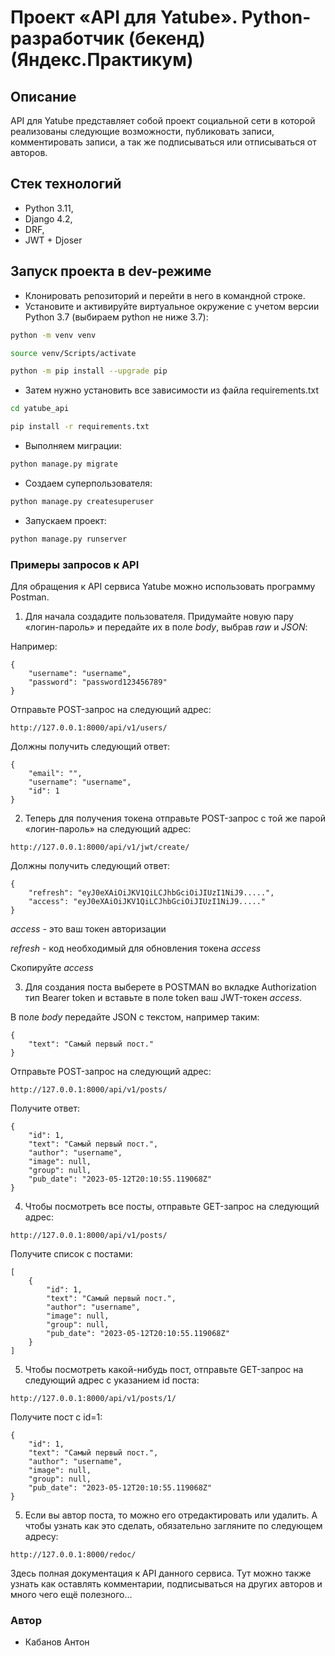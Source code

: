 # Проект «API для Yatube». Python-разработчик (бекенд) (Яндекс.Практикум)

## Описание

API для Yatube представляет собой проект социальной сети в которой реализованы следующие возможности, 
публиковать записи, комментировать записи, а так же подписываться или отписываться от авторов.

## Стек технологий

* Python 3.11,
* Django 4.2,
* DRF,
* JWT + Djoser

## Запуск проекта в dev-режиме

- Клонировать репозиторий и перейти в него в командной строке.
- Установите и активируйте виртуальное окружение c учетом версии Python 3.7 (выбираем python не ниже 3.7):

```bash
python -m venv venv
```

```bash
source venv/Scripts/activate
```

```bash
python -m pip install --upgrade pip
```

- Затем нужно установить все зависимости из файла requirements.txt

```bash
cd yatube_api
```

```bash
pip install -r requirements.txt
```

- Выполняем миграции:

```bash
python manage.py migrate
```

- Создаем суперпользователя:

```bash
python manage.py createsuperuser
```

- Запускаем проект:

```bash
python manage.py runserver
```
### Примеры запросов к API

Для обращения к API сервиса Yatube можно использовать программу Postman.

1. Для начала создадите пользователя. Придумайте новую пару «логин-пароль» и передайте их в поле *body*, выбрав *raw* и *JSON*:

Например:

```
{
    "username": "username",
    "password": "password123456789"
}
```

Отправьте POST-запрос на следующий адрес:

```
http://127.0.0.1:8000/api/v1/users/
```

Должны получить следующий ответ:

```
{
    "email": "",
    "username": "username",
    "id": 1
}
```

2. Теперь для получения токена отправьте POST-запрос с той же парой «логин-пароль» на следующий адрес:

```
http://127.0.0.1:8000/api/v1/jwt/create/
```

Должны получить следующий ответ:

```
{
    "refresh": "eyJ0eXAiOiJKV1QiLCJhbGciOiJIUzI1NiJ9.....",
    "access": "eyJ0eXAiOiJKV1QiLCJhbGciOiJIUzI1NiJ9....."
}
```

*access* - это ваш токен авторизации

*refresh* - код необходимый для обновления токена *access*

Скопируйте *access*

3. Для создания поста выберете в POSTMAN во вкладке Authorization тип Bearer token и вставьте в поле token ваш JWT-токен  *access*.

В поле *body* передайте JSON c текстом, например таким:

```
{
    "text": "Самый первый пост."
}
```
Отправьте POST-запрос на следующий адрес:

```
http://127.0.0.1:8000/api/v1/posts/
```
Получите ответ:

```
{
    "id": 1,
    "text": "Самый первый пост.",
    "author": "username",
    "image": null,
    "group": null,
    "pub_date": "2023-05-12T20:10:55.119068Z"
}
```

4. Чтобы посмотреть все посты, отправьте GET-запрос на следующий адрес:

```
http://127.0.0.1:8000/api/v1/posts/
```

Получите список с постами:

```
[
    {
        "id": 1,
        "text": "Самый первый пост.",
        "author": "username",
        "image": null,
        "group": null,
        "pub_date": "2023-05-12T20:10:55.119068Z"
    }
]
```
5. Чтобы посмотреть какой-нибудь  пост, отправьте GET-запрос на следующий адрес с указанием id поста:

```
http://127.0.0.1:8000/api/v1/posts/1/
```

Получите пост с id=1:

```
{
    "id": 1,
    "text": "Самый первый пост.",
    "author": "username",
    "image": null,
    "group": null,
    "pub_date": "2023-05-12T20:10:55.119068Z"
}
```
5. Если вы автор поста, то можно его отредактировать или удалить. А чтобы узнать как это сделать, обязательно загляните по следующем адресу:

```
http://127.0.0.1:8000/redoc/
```

Здесь полная документация к API данного сервиса. Тут можно также узнать как оставлять комментарии, подписываться на других авторов и много чего ещё полезного...

### Автор 

* Кабанов Антон